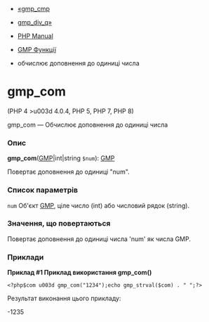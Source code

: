 - [«gmp_cmp](function.gmp-cmp.md)
- [gmp_div_q»](function.gmp-div-q.md)

- [PHP Manual](index.md)
- [GMP Функції](ref.gmp.md)
- обчислює доповнення до одиниці числа

# gmp_com

(PHP 4 \>u003d 4.0.4, PHP 5, PHP 7, PHP 8)

gmp_com — Обчислює доповнення до одиниці числа

### Опис

**gmp_com**([GMP](class.gmp.md)\|int\|string `$num`):
[GMP](class.gmp.md)

Повертає доповнення до одиниці "num".

### Список параметрів

`num`
Об'єкт [GMP](class.gmp.md), ціле число (int) або числовий рядок
(string).

### Значення, що повертаються

Повертає доповнення до одиниці числа 'num' як числа GMP.

### Приклади

**Приклад #1 Приклад використання **gmp_com()****

` <?php$com u003d gmp_com("1234");echo gmp_strval($com) . "
";?> `

Результат виконання цього прикладу:

-1235
